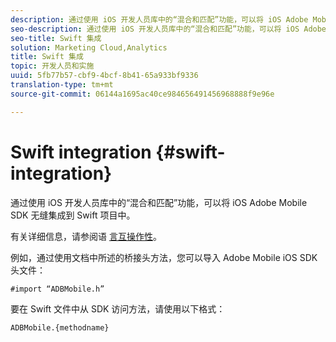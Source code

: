 ```yaml
---
description: 通过使用 iOS 开发人员库中的“混合和匹配”功能，可以将 iOS Adobe Mobile SDK 无缝集成到 Swift 项目中。
seo-description: 通过使用 iOS 开发人员库中的“混合和匹配”功能，可以将 iOS Adobe Mobile SDK 无缝集成到 Swift 项目中。
seo-title: Swift 集成
solution: Marketing Cloud,Analytics
title: Swift 集成
topic: 开发人员和实施
uuid: 5fb77b57-cbf9-4bcf-8b41-65a933bf9336
translation-type: tm+mt
source-git-commit: 06144a1695ac40ce984656491456968888f9e96e

---
```



# Swift integration {#swift-integration}

通过使用 iOS 开发人员库中的“混合和匹配”功能，可以将 iOS Adobe Mobile SDK 无缝集成到 Swift 项目中。

有关详细信息，请参阅语 [言互操作性](https://developer.apple.com/documentation/swift#2984801.html)。

例如，通过使用文档中所述的桥接头方法，您可以导入 Adobe Mobile iOS SDK 头文件：

```
#import “ADBMobile.h”
```

要在 Swift 文件中从 SDK 访问方法，请使用以下格式：

```
ADBMobile.{methodname}
```

